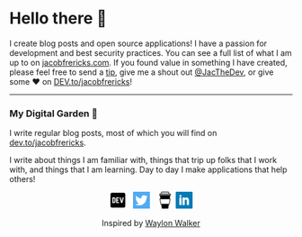 # Hello there 👋

I create blog posts and open source applications! I have a passion for development and best security practices. You can see a full list of what I am up to on [jacobfrericks.com](jacobfrericks.com). If you found value in something I have created, please feel free to send a [tip](https://www.buymeacoffee.com/jacobfrericks), give me a shout out [@JacTheDev](https://twitter.com/JacTheDev), or give some ♥ on [DEV.to/jacobfrericks](https://dev.to/jacobfrericks)!

---

### My Digital Garden 🌱

I write regular blog posts, most of which you will find on [dev.to/jacobfrericks](https://dev.to/jacobfrericks).

I write about things I am familiar with, things that trip up folks that I work with, and things that I am learning.  Day to day I make applications that help others! 

<p align='center'>
<a href="https://dev.to/jacobfrericks"><img height="30" src="https://raw.githubusercontent.com/JacobFrericks/JacobFrericks/master/icon/dev.png"></a>&nbsp;&nbsp;
<a href="https://twitter/JacTheDev"><img height="30" src="https://github.com/JacobFrericks/JacobFrericks/blob/master/icon/twitter.png?raw=true"></a>&nbsp;&nbsp;
<a href="https://www.buymeacoffee.com/jacobfrericks"><img height="30" src="https://github.com/JacobFrericks/JacobFrericks/blob/master/icon/buy-me-a-coffee.png?raw=true"></a>
<a href="https://www.linkedin.com/in/jacobfrericks/"><img height="30" src="https://github.com/JacobFrericks/JacobFrericks/blob/master/icon/linkedin.png?raw=true"></a>
</p>
<p align='center'>
Inspired by <a href="https://www.github.com/WaylonWalker/WaylonWalker">Waylon Walker</a>
</p>
